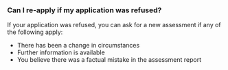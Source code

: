 ###  Can I re-apply if my application was refused?

If your application was refused, you can ask for a new assessment if any of
the following apply:

  * There has been a change in circumstances 
  * Further information is available 
  * You believe there was a factual mistake in the assessment report 
